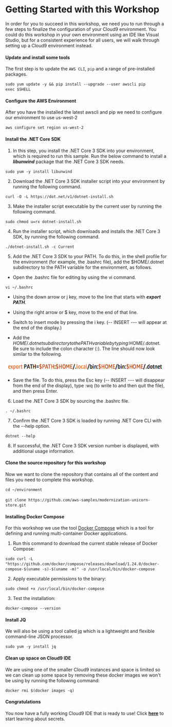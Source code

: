 # Getting Started with this Workshop

In order for you to succeed in this workshop, we need you to run through a few steps to finalize the configuration of your Cloud9 environment. You could do this workshop in your own environment using an IDE like Visual Studio, but for a consistent experience for all users, we will walk through setting up a Cloud9 environment instead.

#### Update and install some tools

The first step is to update the `AWS CLI`, `pip` and a range of pre-installed packages.

```
sudo yum update -y && pip install --upgrade --user awscli pip
exec $SHELL
```

#### Configure the AWS Environment

After you have the installed the latest awscli and pip we need to configure our environment to use us-west-2

```
aws configure set region us-west-2

```

#### Install the .NET Core SDK

1. In this step, you install the .NET Core 3 SDK into your environment, which is required to run this sample. Run the below command to install a ***libunwind*** package that the .NET Core 3 SDK needs.

```
sudo yum -y install libunwind
```

2. Download the .NET Core 3 SDK installer script into your environment by running the following command.

```
curl -O -L https://dot.net/v1/dotnet-install.sh
```

3. Make the installer script executable by the current user by running the following command.

```
sudo chmod u=rx dotnet-install.sh
```

4. Run the installer script, which downloads and installs the .NET Core 3 SDK, by running the following command.

```
./dotnet-install.sh -c Current
```

5. Add the .NET Core 3 SDK to your PATH. To do this, in the shell profile for the environment (for example, the .bashrc file), add the $HOME/.dotnet subdirectory to the PATH variable for the environment, as follows.

  * Open the .bashrc file for editing by using the vi command.

```
vi ~/.bashrc
```

  * Using the down arrow or j key, move to the line that starts with ***export PATH***.

  * Using the right arrow or $ key, move to the end of that line.

  * Switch to insert mode by pressing the i key. (-- INSERT --- will appear at the end of the display.)

  * Add the $HOME/.dotnet subdirectory to the PATH variable by typing :$HOME/.dotnet. Be sure to include the colon character (:). The line should now look similar to the following.

![bashrc](/static/images/secrets/prerequisites/bashrc.png)

  * Save the file. To do this, press the Esc key (-- INSERT --- will disappear from the end of the display), type :wq (to write to and then quit the file), and then press Enter.

6. Load the .NET Core 3 SDK by sourcing the .bashrc file.

```
. ~/.bashrc
```

7. Confirm the .NET Core 3 SDK is loaded by running .NET Core CLI with the --help option.

```
dotnet --help
```

8. If successful, the .NET Core 3 SDK version number is displayed, with additional usage information.

#### Clone the source repository for this workshop

Now we want to clone the repository that contains all of the content and files you need to complete this workshop.

```
cd ~/environment

git clone https://github.com/aws-samples/modernization-unicorn-store.git
```

#### Installing Docker Compose

For this workshop we use the tool [Docker Compose](https://docs.docker.com/compose/) which is a tool for defining and running multi-container Docker applications.

1. Run this command to download the current stable release of Docker Compose:

```
sudo curl -L "https://github.com/docker/compose/releases/download/1.24.0/docker-compose-$(uname -s)-$(uname -m)" -o /usr/local/bin/docker-compose
```

2. Apply executable permissions to the binary:

```
sudo chmod +x /usr/local/bin/docker-compose
```

3. Test the installation:
```
docker-compose --version
```

#### Install JQ

We will also be using a tool called [jq](https://stedolan.github.io/jq/) which is a lightweight and flexible command-line JSON processor.
```
sudo yum -y install jq
```

#### Clean up space on Cloud9 IDE

We are using one of the smaller Cloud9 instances and space is limited so we can clean up some space by removing these docker images we won't be using by running the following command:

```
docker rmi $(docker images -q)
```

#### Congratulations

You now have a fully working Cloud9 IDE that is ready to use! Click [**here**](/content/secrets/introduction.md) to start learning about secrets.
